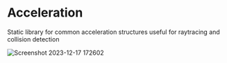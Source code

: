# Acceleration
Static library for common acceleration structures useful for raytracing and collision detection

![Screenshot 2023-12-17 172602](https://github.com/SolusAstra/Acceleration/assets/41714871/61802587-d657-49ed-90ee-88c479a3ec9c)
